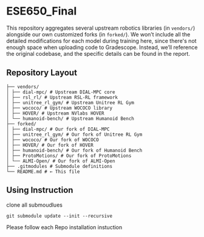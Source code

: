 # ESE650_Final

This repository aggregates several upstream robotics libraries (in `vendors/`) alongside our own customized forks (in `forked/`). We won’t include all the detailed modifications for each model during training here, since there's not enough space when uploading code to Gradescope. Instead, we’ll reference the original codebase, and the specific details can be found in the report.


## Repository Layout
```
├── vendors/
│ ├── dial-mpc/ # Upstream DIAL-MPC core
│ ├── rsl_rl/ # Upstream RSL-RL framework
│ ├── unitree_rl_gym/ # Upstream Unitree RL Gym
│ ├── wococo/ # Upstream WOCOCO library
│ ├── HOVER/ # Upstream NVlabs HOVER
│ └── humanoid-bench/ # Upstream Humanoid Bench
├── forked/
│ ├── dial-mpc/ # Our fork of DIAL-MPC
│ ├── unitree_rl_gym/ # Our fork of Unitree RL Gym
│ ├── wococo/ # Our fork of WOCOCO
│ ├── HOVER/ # Our fork of HOVER
│ ├── humanoid-bench/ # Our fork of Humanoid Bench
│ ├── ProtoMotions/ # Our fork of ProtoMotions
│ └── ALMI-Open/ # Our fork of ALMI-Open
├── .gitmodules # Submodule definitions
└── README.md # ← This file
```

## Using Instruction
clone all submoudlues
```
git submodule update --init --recursive

```

Please follow each Repo installation instuction
